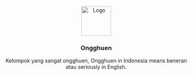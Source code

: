 <a name="readme-top"></a>

<!-- PROJECT LOGO -->
<br />
<div align="center">
  <a href="https://github.com/Ongghuen">
    <img src="https://avatars.githubusercontent.com/u/115456831?s=200&v=4" alt="Logo" width="80" height="80">
  </a>

<h3 align="center">Ongghuen</h3>

  <p align="center">
    Kelompok yang sangat ongghuen, Ongghuen in Indonesia means beneran atau seriously in English.
  </p>
</div>
<br />